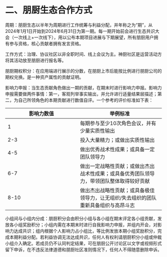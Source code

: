# 二、朋厨生态合作方式

周期：朋厨生态以半年为周期进行工作统筹与利益分配，并年称之为“期”，从2024年1月1日开始到2024年6月31日为第一期。每一期开始前会进行生态共识大会（一次线上+一次线下），用以公布本期项目进展与下期展望，所有朋厨用户拥有参与资格，核心贡献者拥有发言资格。

工作方式：治理、协议社区以非全职时间、线上会议为主。神厨社区是运营活动方将其活动放至朋厨进行报名等。

朋厨期权积分：在应用端进行展示的分数，在朋厨上市后能按比例进行朋厨公司的期权兑换。是一种资产属性的贡献证明。

影响力申报：当生态贡献角色做出一期的贡献，在期末时进行影响力申报。影响力申报需要做两件事情：第一，客观列举事实输出，并允许进行适量结果层描述；第二，为自己所领角色的本期贡献进行数值自评。一个参考的评价标准如下表：

<table><thead><tr><th width="217">影响力数值</th><th>举例标准</th></tr></thead><tbody><tr><td>1</td><td>每期参与至少10次角色会议，并有少量实质性输出</td></tr><tr><td>2-3</td><td>投入大量精力；或做出实质性输出</td></tr><tr><td>4-5</td><td>做出优秀战术性成果；或具备一定团队领导力</td></tr><tr><td>6-7</td><td>做出一定战略性贡献；或做出杰出战术性成果；或具备优秀团队领导力，带领团队整体取得较好贡献</td></tr><tr><td>8-10</td><td>做出杰出战略性贡献；或具备极佳领导力，让无组织/失去组织的团队重新具备组织与高昂斗志</td></tr></tbody></table>

小组间与小组内分成：朋厨积分会由积分小组与各小组在期末评定各小组贡献，发放各小组奖励积分；小组内需在本期末时进行自我影响力申报，并组内开会，对影响力达成共识；组内根据个人影响力占小组比，等比例发放本期小组奖励积分，完成本期利益分配。若利益协调无法达成共识，任何人有权利请朋厨积分小组或仲裁小组介入确定。若成员仍不认同判定结果，可在朋厨公开讨论区以文字或视频形式留下申诉，在不违反法律道德和朋厨社区准则情况下，任何人不得随意删除申诉。
